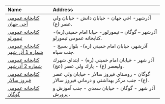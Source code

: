 | Name                                                                                                   | Address                                                                                 |
|:-------------------------------------------------------------------------------------------------------|:----------------------------------------------------------------------------------------|
| [كتابخانه عمومی آخی جهان](https://lib.ir/fa/library/273/كتابخانه-عمومی-آخی-جهان/search/)               | آذرشهر- اخي جهان - خيابان دانش - خيابان ولي عصر (ع).                                    |
| [كتابخانه عمومی تیمورلو](https://lib.ir/fa/library/366/كتابخانه-عمومی-تیمورلو/search/)                 | آذرشهر – گوگان – تیمورلور- خیابا امام خمینی(ره)- كتابخانه عمومی تیمورلو.                |
| [كتابخانه عمومی شماره 1 آذر شهر](https://lib.ir/fa/library/274/كتابخانه-عمومی-شماره-1-آذر-شهر/search/) | آذرشهر، خيابان امام خميني (ره)- بلوار بسيج - جنب سپاه.                                  |
| [كتابخانه عمومی شماره 2 آذرشهر](https://lib.ir/fa/library/315/كتابخانه-عمومی-شماره-2-آذرشهر/search/)   | آذر شهر - خيابان امام خميني (ره) - ابتداي شهرك وليعصر (ع) - پارك ولي عصر (عج).          |
| [كتابخانه عمومی فیروز سالار](https://lib.ir/fa/library/338/كتابخانه-عمومی-فیروز-سالار/search/)         | گوگان - روستاي فيروز سالار - خيابان ولي عصر (ع)- جنب مركز بهداشتي و درماني فيروز سالار. |
| [كتابخانه عمومی گوگان](https://lib.ir/fa/library/275/كتابخانه-عمومی-گوگان/search/)                     | آذر شهر - گوگان - خيابان سعدي - جنب آموزش و پرورش .                                     |